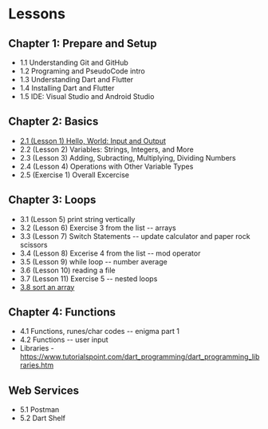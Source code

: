 # Lessons

## Chapter 1: Prepare and Setup

- 1.1 Understanding Git and GitHub
- 1.2 Programing and PseudoCode intro
- 1.3 Understanding Dart and Flutter
- 1.4 Installing Dart and Flutter
- 1.5 IDE: Visual Studio and Android Studio

## Chapter 2: Basics

- [2.1 (Lesson 1) Hello, World: Input and Output](Chapter%202/Lesson%201-Hello%20World)
- 2.2 (Lesson 2) Variables: Strings, Integers, and More
- 2.3 (Lesson 3) Adding, Subracting, Multiplying, Dividing Numbers
- 2.4 (Lesson 4) Operations with Other Variable Types
- 2.5 (Exercise 1) Overall Excercise

## Chapter 3: Loops

- 3.1 (Lesson 5) print string vertically
- 3.2 (Lesson 6) Exercise 3 from the list -- arrays
- 3.3 (Lesson 7) Switch Statements -- update calculator and paper rock scissors
- 3.4 (Lesson 8) Excerise 4 from the list -- mod operator
- 3.5 (Lesson 9) while loop -- number average
- 3.6 (Lesson 10) reading a file
- 3.7 (Lesson 11) Exercise 5 -- nested loops
- [3.8 sort an array](Chapter%203/Lesson%208-Sort)

## Chapter 4: Functions

- 4.1 Functions, runes/char codes -- enigma part 1
- 4.2 Functions -- user input
- Libraries - https://www.tutorialspoint.com/dart_programming/dart_programming_libraries.htm

## Web Services
- 5.1 Postman
- 5.2 Dart Shelf
